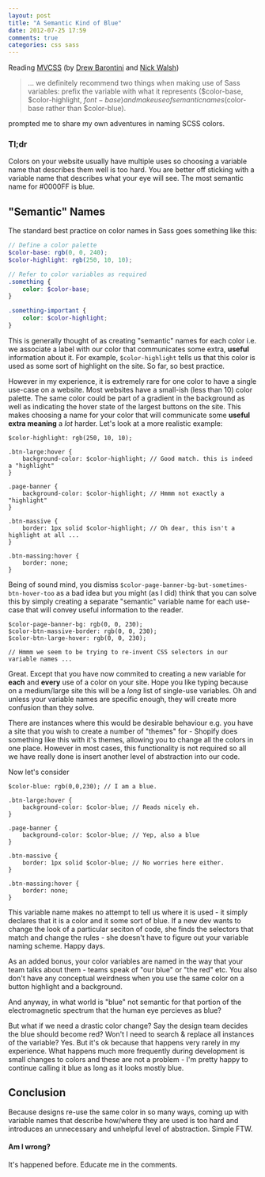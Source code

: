 ```yaml
---
layout: post
title: "A Semantic Kind of Blue"
date: 2012-07-25 17:59
comments: true
categories: css sass
---
```


Reading [MVCSS](http://mvcss.github.com/MVCSS/#global) (by [Drew Barontini](http://twitter.com/drewbarontini) and [Nick Walsh](http://twitter.com/nickawalsh))

> ... we definitely recommend two things when making use of Sass variables: prefix the variable with what it represents ($color-base, $color-highlight, $font-base) and make use of semantic names ($color-base rather than $color-blue).

prompted me to share my own adventures in naming SCSS colors.

### Tl;dr

Colors on your website usually have multiple uses so choosing a variable name that describes them well is too hard. You are better off sticking with a variable name that describes what your eye will see. The most semantic name for #0000FF is blue.

## "Semantic" Names

The standard best practice on color names in Sass goes something like this:

```scss
// Define a color palette
$color-base: rgb(0, 0, 240);
$color-highlight: rgb(250, 10, 10);

// Refer to color variables as required
.something {
	color: $color-base;
}

.something-important {
	color: $color-highlight;
}
```

This is generally thought of as creating "semantic" names for each color i.e. we associate a label with our color that communicates some extra, **useful** information about it. For example, ```$color-highlight``` tells us that this color is used as some sort of highlight on the site. So far, so best practice.

However in my experience, it is extremely rare for one color to have a single use-case on a website. Most websites have a small-ish (less than 10) color palette. The same color could be part of a gradient in the background as well as indicating the hover state of the largest buttons on the site. This makes choosing a name for your color that will communicate some **useful extra meaning** a *lot* harder. Let's look at a more realistic example:

```
$color-highlight: rgb(250, 10, 10);

.btn-large:hover {
	background-color: $color-highlight; // Good match. this is indeed a "highlight"
}

.page-banner {
	background-color: $color-highlight; // Hmmm not exactly a "highlight"
}

.btn-massive {
	border: 1px solid $color-highlight; // Oh dear, this isn't a highlight at all ...
}

.btn-massing:hover {
	border: none;
}

```

Being of sound mind, you dismiss ```$color-page-banner-bg-but-sometimes-btn-hover-too``` as a bad idea but you might (as I did) think that you can solve this by simply creating a separate "semantic" variable name for each use-case that will convey useful information to the reader.

```
$color-page-banner-bg: rgb(0, 0, 230);
$color-btn-massive-border: rgb(0, 0, 230);
$color-btn-large-hover: rgb(0, 0, 230);

// Hmmm we seem to be trying to re-invent CSS selectors in our variable names ...
```

Great. Except that you have now commited to creating a new variable for **each** and **every** use of a color on your site. Hope you like typing because on a medium/large site this will be a *long* list of single-use variables. Oh and unless your variable names are specific enough, they will create more confusion than they solve.

There are instances where this would be desirable behaviour e.g. you have a site that you wish to create a number of "themes" for - Shopify does something like this with it's themes, allowing you to change all the colors in one place. However in most cases, this functionality is not required so all we have really done is insert another level of abstraction into our code.

Now let's consider

```
$color-blue: rgb(0,0,230); // I am a blue.

.btn-large:hover {
	background-color: $color-blue; // Reads nicely eh.
}

.page-banner {
	background-color: $color-blue; // Yep, also a blue
}

.btn-massive {
	border: 1px solid $color-blue; // No worries here either.
}

.btn-massing:hover {
	border: none;
}
```

This variable name makes no attempt to tell us where it is used - it simply declares that it is a color and it some sort of blue. If a new dev wants to change the look of a particular seciton of code, she finds the selectors that match and change the rules - she doesn't have to figure out your variable naming scheme. Happy days.

As an added bonus, your color variables are named in the way that your team talks about them - teams speak of "our blue" or "the red" etc. You also don't have any conceptual weirdness when you use the same color on a button highlight and a background.

And anyway, in what world is "blue" not semantic for that portion of the electromagnetic spectrum that the human eye percieves as blue?

But what if we need a drastic color change? Say the design team decides the blue should become red? Won't I need to search & replace all instances of the variable? Yes. But it's ok because that happens very rarely in my experience. What happens much more frequently during development is small changes to colors and these are not a problem - I'm pretty happy to continue calling it blue as long as it looks mostly blue.

## Conclusion

Because designs re-use the same color in so many ways, coming up with variable names that describe how/where they are used is too hard and introduces an unnecessary and unhelpful level of abstraction. Simple FTW.

#### Am I wrong?
It's happened before. Educate me in the comments.
